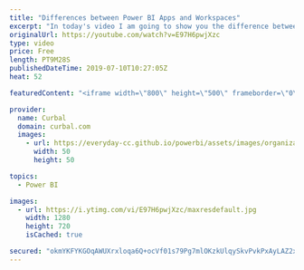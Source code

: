 ```yaml
---
title: "Differences between Power BI Apps and Workspaces"
excerpt: "In today's video I am going to show you the difference between Power Bi Apps and workspaces and what do I use them for. I also explain why I think that workspaces are too messy for the business user or data consumer.  Links to resources mentioned in the video: The new App Navigation video: https://www.youtube.com/watch?v=3Bo0HHUcuas"
originalUrl: https://youtube.com/watch?v=E97H6pwjXzc
type: video
price: Free
length: PT9M28S
publishedDateTime: 2019-07-10T10:27:05Z
heat: 52

featuredContent: "<iframe width=\"800\" height=\"500\" frameborder=\"0\" src=\"https://www.youtube.com/embed/E97H6pwjXzc\" allow=\"accelerometer; autoplay; encrypted-media; gyroscope; picture-in-picture\" allowfullscreen></iframe>"

provider:
  name: Curbal
  domain: curbal.com
  images:
    - url: https://everyday-cc.github.io/powerbi/assets/images/organizations/curbal.com-50x50.jpg
      width: 50
      height: 50

topics:
  - Power BI

images:
  - url: https://i.ytimg.com/vi/E97H6pwjXzc/maxresdefault.jpg
    width: 1280
    height: 720
    isCached: true

secured: "okmYKFYKGOqAWUXrxloqa6Q+ocVf01s79Pg7mlOKzkUlqySkvPvkPxAyLAZ2xMVWrDvLq9b7qrSoDba5x3ZqOV+CfYe9Q6T17cgCa3FmlI8sO6mofgRVjFUfd4FmwXv01q5Fxt3fVLA2VrdrlJWpNCZLTR5oQ8NF7Fk7k1/DnM9JyIy/YdZXYZQByaMq+uDXqpTiHPc8t8whdODaWcxQ0g9BXeoWpcXEFzaPIbAbqOuGyUPq0gt2tga8C9ndGQIZ4lMJkV9eRq9N2A+VHNKuBTlh9VOCweeZta/dOexe9R6E9smmXPe+E9cl32poynhcft2dS5Yb4JnEk01g/SQkaXxK5WRCeGSFLiq2xDI6hA/HHMU+R2J3535nnpghfjdWN6u+o8UjFZOTeBb9PpUzeHmyzyyXRsQICERKtmPGXA4=;qpbPysbcCU4KOX43PN9ZDg=="
---
```


